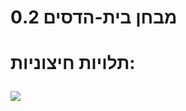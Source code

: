 <h1> מבחן בית-הדסים 0.2<h1>
<p>תלויות חיצוניות:<p>
<picture>
  <source srcset="https://user-images.githubusercontent.com/25423296/163456776-7f95b81a-f1ed-45f7-b7ab-8fa810d529fa.png">
    <img  src="https://user-images.githubusercontent.com/89943199/198345754-914736a3-eed2-4126-a4cf-1da615d13d7b.png">

<picture>




